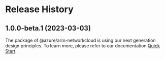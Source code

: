 # Release History
    
## 1.0.0-beta.1 (2023-03-03)

The package of @azure/arm-networkcloud is using our next generation design principles. To learn more, please refer to our documentation [Quick Start](https://aka.ms/js-track2-quickstart).
